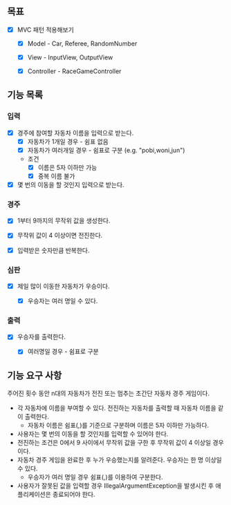 ## 목표
- [x] MVC 패턴 적용해보기
  - [x] Model - Car, Referee, RandomNumber
  - [x] View - InputView, OutputView
  - [x] Controller - RaceGameController


## 기능 목록

### 입력
- [x] 경주에 참여할 자동차 이름을 입력으로 받는다.
  - [x] 자동차가 1개일 경우 - 쉼표 없음
  - [x] 자동차가 여러개일 경우 - 쉼표로 구분 (e.g. "pobi,woni,jun")
  - 조건
    - [x] 이름은 5자 이하만 가능
    - [x] 중복 이름 불가
- [x] 몇 번의 이동을 할 것인지 입력으로 받는다.

### 경주
- [x] 1부터 9까지의 무작위 값을 생성한다.
- [x] 무작위 값이 4 이상이면 전진한다.
- [x] 입력받은 숫자만큼 반복한다.


### 심판
- [x] 제일 많이 이동한 자동차가 우승이다.
  - [x] 우승자는 여러 명일 수 있다.


### 출력
- [x] 우승자를 출력한다.
  - [x] 여러명일 경우 - 쉼표로 구분


## 기능 요구 사항

주어진 횟수 동안 n대의 자동차가 전진 또는 멈추는 초간단 자동차 경주 게임이다.

- 각 자동차에 이름을 부여할 수 있다. 전진하는 자동차를 출력할 때 자동차 이름을 같이 출력한다.
  - 자동차 이름은 쉼표(,)를 기준으로 구분하며 이름은 5자 이하만 가능하다.
- 사용자는 몇 번의 이동을 할 것인지를 입력할 수 있어야 한다.
- 전진하는 조건은 0에서 9 사이에서 무작위 값을 구한 후 무작위 값이 4 이상일 경우이다.
- 자동차 경주 게임을 완료한 후 누가 우승했는지를 알려준다. 우승자는 한 명 이상일 수 있다.
  - 우승자가 여러 명일 경우 쉼표(,)를 이용하여 구분한다.
- 사용자가 잘못된 값을 입력할 경우 IllegalArgumentException을 발생시킨 후 애플리케이션은 종료되어야 한다.
